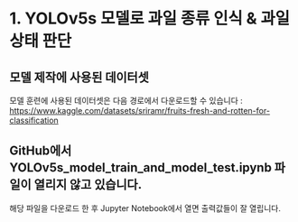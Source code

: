 # 1. YOLOv5s 모델로 과일 종류 인식 & 과일 상태 판단

## 모델 제작에 사용된 데이터셋

모델 훈련에 사용된 데이터셋은 다음 경로에서 다운로드할 수 있습니다 : https://www.kaggle.com/datasets/sriramr/fruits-fresh-and-rotten-for-classification

## GitHub에서 YOLOv5s_model_train_and_model_test.ipynb 파일이 열리지 않고 있습니다.

해당 파일을 다운로드 한 후 Jupyter Notebook에서 열면 출력값들이 잘 열립니다.
